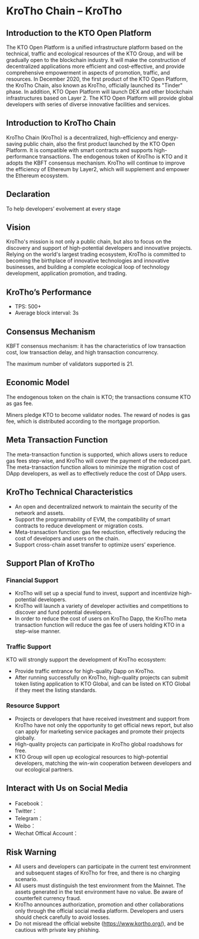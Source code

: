 # KroTho Chain – KroTho


## Introduction to the KTO Open Platform
The KTO Open Platform is a unified infrastructure platform based on the technical, traffic and ecological resources of the KTO Group, and will be gradually open to the blockchain industry. It will make the construction of decentralized applications more efficient and cost-effective, and provide comprehensive empowerment in aspects of promotion, traffic, and resources. In December 2020, the first product of the KTO Open Platform, the KroTho Chain, also known as KroTho, officially launched its "Tinder" phase. In addition, KTO Open Platform will launch DEX and other blockchain infrastructures based on Layer 2. The KTO Open Platform will provide global developers with series of diverse innovative facilities and services.

## Introduction to KroTho Chain
KroTho Chain (KroTho) is a decentralized, high-efficiency and energy-saving public chain, also the first product launched by the KTO Open Platform. It is compatible with smart contracts and supports high-performance transactions. The endogenous token of KroTho is KTO and it adopts the KBFT consensus mechanism. KroTho will continue to improve the efficiency of Ethereum by Layer2, which will supplement and empower the Ethereum ecosystem.

## Declaration
To help developers’ evolvement at every stage 

## Vision
KroTho's mission is not only a public chain, but also to focus on the discovery and support of high-potential developers and innovative projects. Relying on the world's largest trading ecosystem, KroTho is committed to becoming the birthplace of innovative technologies and innovative businesses, and building a complete ecological loop of technology development, application promotion, and trading.

## KroTho’s Performance
- TPS: 500+
- Average block interval: 3s

## Consensus Mechanism
KBFT consensus mechanism: it has the characteristics of low transaction cost, low transaction delay, and high transaction concurrency.

The maximum number of validators supported is 21.

## Economic Model 
The endogenous token on the chain is KTO; the transactions consume KTO as gas fee.

Miners pledge KTO to become validator nodes. The reward of nodes is gas fee, which is distributed according to the mortgage proportion. 


## Meta Transaction Function
The meta-transaction function is supported, which allows users to reduce gas fees step-wise, and KroTho will cover the payment of the reduced part. The meta-transaction function allows to minimize the migration cost of DApp developers, as well as to effectively reduce the cost of DApp users.

## KroTho Technical Characteristics
- An open and decentralized network to maintain the security of the network and assets.
- Support the programmability of EVM, the compatibility of smart contracts to reduce development or migration costs.
- Meta-transaction function: gas fee reduction, effectively reducing the cost of developers and users on the chain.
- Support cross-chain asset transfer to optimize users’ experience.

## Support Plan of KroTho
### Financial Support
- KroTho will set up a special fund to invest, support and incentivize high-potential developers.
- KroTho will launch a variety of developer activities and competitions to discover and fund potential developers. 
- In order to reduce the cost of users on KroTho Dapp, the KroTho meta transaction function will reduce the gas fee of users holding KTO in a step-wise manner.

### Traffic Support
KTO  will strongly support the development of KroTho ecosystem:
- Provide traffic entrance for high-quality Dapp on KroTho.
- After running successfully on KroTho, high-quality projects can submit token listing application to KTO Global, and can be listed on KTO Global if they meet the listing standards.

### Resource Support
- Projects or developers that have received investment and support from KroTho have not only the opportunity to get official news report, but also can apply for marketing service packages and promote their projects globally.
- High-quality projects can participate in KroTho global roadshows for free.
- KTO Group will open up ecological resources to high-potential developers, matching the win-win cooperation between developers and our ecological partners.


## Interact with Us on Social Media
- Facebook：
- Twitter：
- Telegram： 
- Weibo：
- Wechat Offical Account：

## Risk Warning
- All users and developers can participate in the current test environment and subsequent stages of KroTho for free, and there is no charging scenario.
- All users must distinguish the test environment from the Mainnet. The assets generated in the test environment have no value. Be aware of counterfeit currency fraud.
- KroTho announces authorization, promotion and other collaborations only through the official social media platform. Developers and users should check carefully to avoid losses.
- Do not misread the official website (https://www.kortho.org/), and be cautious with private key phishing.
